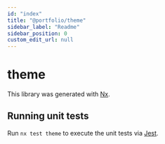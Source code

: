 ```yaml
---
id: "index"
title: "@portfolio/theme"
sidebar_label: "Readme"
sidebar_position: 0
custom_edit_url: null
---
```


# theme

This library was generated with [Nx](https://nx.dev).

## Running unit tests

Run `nx test theme` to execute the unit tests via [Jest](https://jestjs.io).
